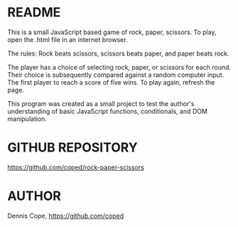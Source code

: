# README
This is a small JavaScript based game of rock, paper, scissors. To play, open the .html file in an internet browser.

The rules: Rock beats scissors, scissors beats paper, and paper beats rock.

The player has a choice of selecting rock, paper, or scissors for each round. Their choice is subsequently compared against a random computer input. The first player to reach a score of five wins. To play again, refresh the page.

This program was created as a small project to test the author's understanding of basic JavaScript functions, conditionals, and DOM manipulation.

# GITHUB REPOSITORY
https://github.com/coped/rock-paper-scissors

# AUTHOR
Dennis Cope, https://github.com/coped